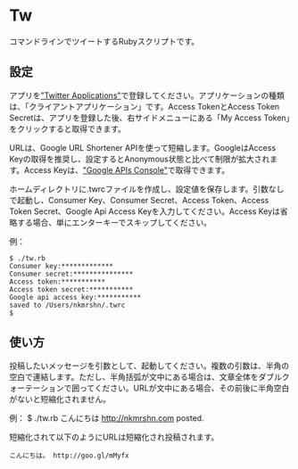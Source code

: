Tw
==

コマンドラインでツイートするRubyスクリプトです。

設定
----

アプリを["Twitter Applications"](http://dev.twitter.com/apps)で登録してください。アプリケーションの種類は、「クライアントアプリケーション」です。Access TokenとAccess Token Secretは、アプリを登録した後、右サイドメニューにある「My Access Token」をクリックすると取得できます。

URLは、Google URL Shortener APIを使って短縮します。GoogleはAccess Keyの取得を推奨し、設定するとAnonymous状態と比べて制限が拡大されます。Access Keyは、["Google APIs Console"](https://code.google.com/apis/console/)で取得できます。

ホームディレクトリに.twrcファイルを作成し、設定値を保存します。引数なしで起動し、Consumer Key、Consumer Secret、Access Token、Access Token Secret、Google Api Access Keyを入力してください。Access Keyは省略する場合、単にエンターキーでスキップしてください。

例：

    $ ./tw.rb
    Consumer key:*************
    Consumer secret:***************
    Access token:***********
    Access token secret:***********
    Google api access key:***********
    saved to /Users/nkmrshn/.twrc
    $

使い方
-----

投稿したいメッセージを引数として、起動してください。複数の引数は、半角の空白で連結します。ただし、半角括弧が文中にある場合は、文章全体をダブルクォーテーションで囲ってください。URLが文中にある場合、その前後に半角空白がないと短縮化されません。

例：
    $ ./tw.rb こんにちは http://nkmrshn.com
    posted.

短縮化されて以下のようにURLは短縮化され投稿されます。

    こんにちは。 http://goo.gl/mMyfx
